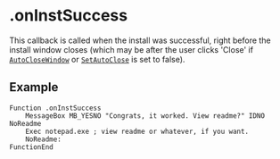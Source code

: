 # .onInstSuccess

This callback is called when the install was successful, right before the install window closes (which may be after the user clicks 'Close' if [`AutoCloseWindow`][1] or [`SetAutoClose`][2] is set to false).

## Example

    Function .onInstSuccess
        MessageBox MB_YESNO "Congrats, it worked. View readme?" IDNO NoReadme
        Exec notepad.exe ; view readme or whatever, if you want.
        NoReadme:
    FunctionEnd

[1]: ../Commands/AutoCloseWindow.md
[2]: ../Commands/SetAutoClose.md
